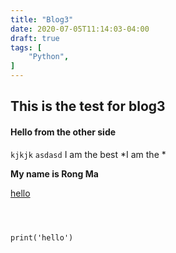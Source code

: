 ```yaml
---
title: "Blog3"
date: 2020-07-05T11:14:03-04:00
draft: true
tags: [
    "Python",
]
---
```


## This is the test for blog3 


#### Hello from the other side 

`kjkjk`
`asdasd`
I am the best *I am the *

**My name is Rong Ma**

[hello](../blog2.md)
```{python}



print('hello')

```
